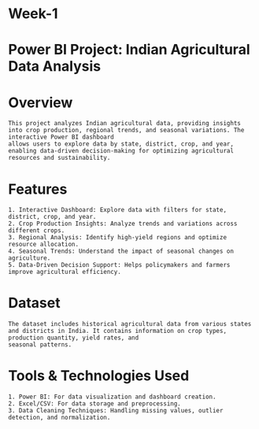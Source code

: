 # Week-1
# Power BI Project: Indian Agricultural Data Analysis
  # Overview
    This project analyzes Indian agricultural data, providing insights into crop production, regional trends, and seasonal variations. The interactive Power BI dashboard 
    allows users to explore data by state, district, crop, and year, enabling data-driven decision-making for optimizing agricultural resources and sustainability.
  # Features
    1. Interactive Dashboard: Explore data with filters for state, district, crop, and year.
    2. Crop Production Insights: Analyze trends and variations across different crops.
    3. Regional Analysis: Identify high-yield regions and optimize resource allocation.
    4. Seasonal Trends: Understand the impact of seasonal changes on agriculture.
    5. Data-Driven Decision Support: Helps policymakers and farmers improve agricultural efficiency.
  # Dataset
    The dataset includes historical agricultural data from various states and districts in India. It contains information on crop types, production quantity, yield rates, and 
    seasonal patterns.
  # Tools & Technologies Used
    1. Power BI: For data visualization and dashboard creation.
    2. Excel/CSV: For data storage and preprocessing.
    3. Data Cleaning Techniques: Handling missing values, outlier detection, and normalization.
    

